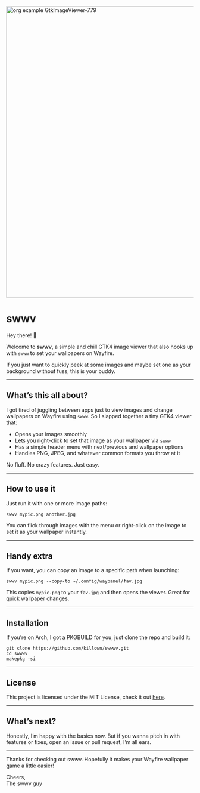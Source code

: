 <img width="1329" height="782" alt="org example GtkImageViewer-779" src="https://github.com/user-attachments/assets/f73342f7-8b12-49e3-92ec-732855a76ea7" />

# swwv

Hey there! 👋

Welcome to **swwv**, a simple and chill GTK4 image viewer that also hooks up with `swww` to set your wallpapers on Wayfire.  

If you just want to quickly peek at some images and maybe set one as your background without fuss, this is your buddy.

---

## What’s this all about?

I got tired of juggling between apps just to view images and change wallpapers on Wayfire using `swww`. So I slapped together a tiny GTK4 viewer that:

- Opens your images smoothly  
- Lets you right-click to set that image as your wallpaper via `swww`  
- Has a simple header menu with next/previous and wallpaper options  
- Handles PNG, JPEG, and whatever common formats you throw at it  

No fluff. No crazy features. Just easy.

---

## How to use it

Just run it with one or more image paths:

`swwv mypic.png another.jpg`

You can flick through images with the menu or right-click on the image to set it as your wallpaper instantly.

---

## Handy extra

If you want, you can copy an image to a specific path when launching:

`swwv mypic.png --copy-to ~/.config/waypanel/fav.jpg`

This copies `mypic.png` to your `fav.jpg` and then opens the viewer. Great for quick wallpaper changes.

---

## Installation

If you’re on Arch, I got a PKGBUILD for you, just clone the repo and build it:

`git clone https://github.com/killown/swwwv.git`  
`cd swwwv`  
`makepkg -si`

---

## License

This project is licensed under the MIT License, check it out [here](https://github.com/killown/swwwv/blob/main/LICENSE).

---

## What’s next?

Honestly, I’m happy with the basics now. But if you wanna pitch in with features or fixes, open an issue or pull request, I’m all ears.

---

Thanks for checking out swwv. Hopefully it makes your Wayfire wallpaper game a little easier!

Cheers,  
The swwv guy


